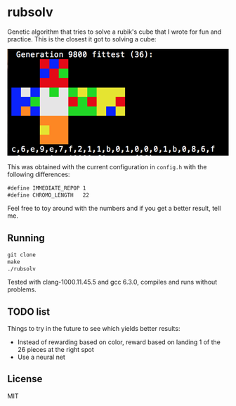 # rubsolv
Genetic algorithm that tries to solve a rubik's cube that I wrote for fun and practice. This is the closest it got to solving a cube:

![It tried its best](best-try.png)

This was obtained with the current configuration in `config.h` with the following differences:
```
#define IMMEDIATE_REPOP 1
#define CHROMO_LENGTH   22
```
Feel free to toy around with the numbers and if you get a better result, tell me.

## Running
```
git clone
make
./rubsolv
```

Tested with clang-1000.11.45.5 and gcc 6.3.0, compiles and runs without problems.

## TODO list
Things to try in the future to see which yields better results:

- Instead of rewarding based on color, reward based on landing 1 of the 26 pieces at the right spot
- Use a neural net

## License
MIT
